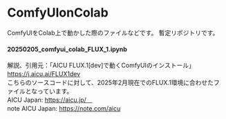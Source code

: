 # ComfyUIonColab

 ComfyUIをColab上で動かした際のファイルなどです。
 暫定リポジトリです。


#### 20250205_comfyui_colab_FLUX_1.ipynb
 解説、引用元：「AICU FLUX.1[dev]で動くComfyUIのインストール」 https://j.aicu.ai/FLUX1dev 　<br>
 こちらのソースコードに対して、2025年2月現在でのFLUX.1環境に合わせたファイルとなっています。　<br>
  AICU Japan: https://aicu.jp/　<br>
  note AICU Japan: https://note.com/aicu 　<br>
